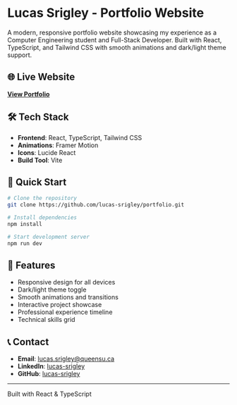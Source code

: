# Lucas Srigley - Portfolio Website

A modern, responsive portfolio website showcasing my experience as a Computer Engineering student and Full-Stack Developer. Built with React, TypeScript, and Tailwind CSS with smooth animations and dark/light theme support.

## 🌐 Live Website
**[View Portfolio](https://lucas-srigley.github.io/portfolio/)**

## 🛠️ Tech Stack
- **Frontend**: React, TypeScript, Tailwind CSS
- **Animations**: Framer Motion
- **Icons**: Lucide React
- **Build Tool**: Vite

## 🚀 Quick Start

```bash
# Clone the repository
git clone https://github.com/lucas-srigley/portfolio.git

# Install dependencies
npm install

# Start development server
npm run dev
```

## 📱 Features
- Responsive design for all devices
- Dark/light theme toggle
- Smooth animations and transitions
- Interactive project showcase
- Professional experience timeline
- Technical skills grid

## 📞 Contact
- **Email**: lucas.srigley@queensu.ca
- **LinkedIn**: [lucas-srigley](https://linkedin.com/in/lucas-srigley)
- **GitHub**: [lucas-srigley](https://github.com/lucas-srigley)

---
Built with React & TypeScript
